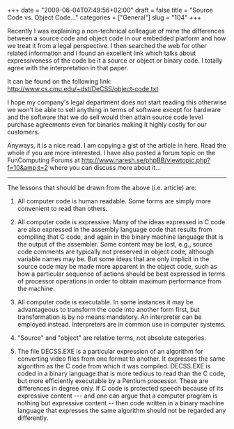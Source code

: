 +++
date = "2009-06-04T07:49:56+02:00"
draft = false
title = "Source Code vs. Object Code..."
categories = ["General"]
slug = "104"
+++

Recently I was explaining a non-technical colleague of mine the differences between a source code and object code in our embedded platform and how we treat it from a legal perspective. I then searched the web for other related information and I found an excellent link which talks about expressiveness of the code be it a source or object or binary code. I totally agree with the interpretation in that paper.

It can be found on the following link: <a href="http://www.cs.cmu.edu/~dst/DeCSS/object-code.txt" target="_blank">http://www.cs.cmu.edu/~dst/DeCSS/object-code.txt</a>

I hope my company's legal department does not start reading this otherwise we won't be able to sell anything in terms of software except for hardware and the software that we do sell would then attain source code level purchase agreements even for binaries making it highly costly for our customers.

Anyways, it is a nice read. I am copying a gist of the article in here. Read the whole if you are more interested. I have also posted a forum topic on the FunComputing Forums at <a href="http://www.naresh.se/phpBB/viewtopic.php?f=10&amp;t=2" target="_blank">http://www.naresh.se/phpBB/viewtopic.php?f=10&amp;t=2</a> where you can discuss more about it...

***************************************************************************************************

The lessons that should be drawn from the above (i.e. article) are:

1) All computer code is human readable.  Some forms are simply more convenient to read than others.

2. All computer code is expressive.  Many of the ideas expressed in C code are also expressed in the assembly language code that results from compiling that C code, and again in the binary machine language that is the output of the assembler.  Some content may be lost, e.g., source code comments are typically not preserved in object code, although variable names may be.  But some ideas that are only implicit in the source code may be made more apparent in the object code, such as how a particular sequence of actions should be best expressed in terms of processor operations in order to obtain maximum performance from the machine.

3) All computer code is executable.  In some instances it may be advantageous to transform the code into another form first, but transformation is by no means mandatory.  An interpreter can be employed instead.  Interpreters are in common use in computer systems.

4) "Source" and "object" are relative terms, not absolute categories.

5) The file DECSS.EXE is a particular expression of an algorithm for converting video files from one format to another.  It expresses the same algorithm as the C code from which it was compiled.  DECSS.EXE is coded in a binary language that is more tedious to read than the C code, but more efficiently executable by a Pentium processor.  These are differences in degree only.  If C code is protected speech because of its expressive content --- and one can argue that a computer program is nothing but expressive content -- then code written in a binary machine language that expresses the same algorithm should not be regarded any differently.
